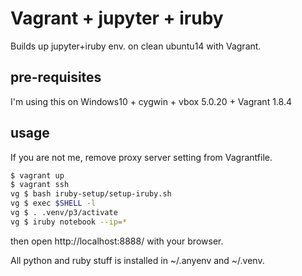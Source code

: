 # Vagrant + jupyter + iruby 

Builds up jupyter+iruby env. on clean ubuntu14 with Vagrant.

## pre-requisites
I'm using this on Windows10 + cygwin + vbox 5.0.20 + Vagrant 1.8.4

## usage
If you are not me, remove proxy server setting from Vagrantfile.

```bash
$ vagrant up
$ vagrant ssh
vg $ bash iruby-setup/setup-iruby.sh
vg $ exec $SHELL -l
vg $ . .venv/p3/activate
vg $ iruby notebook --ip=*
```

then open http://localhost:8888/ with your browser.

All python and ruby stuff is installed in ~/.anyenv and ~/.venv.

